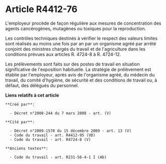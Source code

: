 # Article R4412-76

L'employeur procède de façon régulière aux mesures de concentration des agents cancérogènes, mutagènes ou toxiques pour la
reproduction. 

Les contrôles techniques destinés à vérifier le respect des valeurs limites sont réalisés au moins une fois par an par un
organisme agréé par arrêté conjoint des ministres chargés du travail et de l'agriculture dans les conditions prévues aux
articles R. 4724-8 à R. 4724-12. 

Les prélèvements sont faits sur des postes de travail en situation significative de l'exposition habituelle. La stratégie de
prélèvement est établie par l'employeur, après avis de l'organisme agréé, du médecin du travail, du comité d'hygiène, de
sécurité et des conditions de travail ou, à défaut, des délégués du personnel.

**Liens relatifs à cet article**

	**Créé par**:

	  - Décret n°2008-244 du 7 mars 2008 - art. (V)

	**Cité par**:

	  - Décret n°2009-1570 du 15 décembre 2009 - art. 13 (V)
	  - Code du travail - art. R4412-95 (VD)
	  - Code du travail - art. R4724-8 (V)

	**Anciens textes**:

	  - Code du travail - art. R231-56-4-1 I (Ab)
